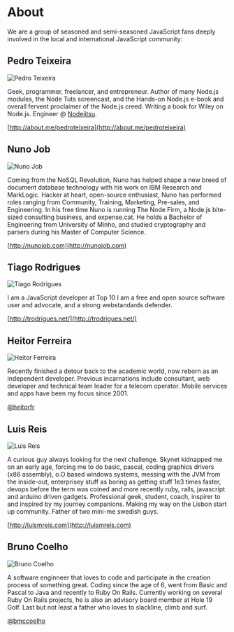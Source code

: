# About

We are a group of seasoned and semi-seasoned JavaScript fans deeply involved in the local and international JavaScript community:


## Pedro Teixeira

![Pedro Teixeira](/img/fronhas/pgte.png)


Geek, programmer, freelancer, and entrepreneur. Author of many Node.js modules, the Node Tuts screencast, and the Hands-on Node.js e-book and overall fervent proclaimer of the Node.js creed. Writing a book for Wiley on Node.js. Engineer @ [Nodejitsu](http://nodejitsu.com).

[http://about.me/pedroteixeira](http://about.me/pedroteixeira)


## Nuno Job

![Nuno Job](/img/fronhas/dscape.png)

Coming from the NoSQL Revolution, Nuno has helped shape a new breed of document database technology with his work on IBM Research and MarkLogic. Hacker at heart, open-source enthusiast, Nuno has performed roles ranging from Community, Training, Marketing, Pre-sales, and Engineering. In his free time Nuno is running The Node Firm, a Node.js bite-sized consulting business, and expense.cat. He holds a Bachelor of Engineering from University of Minho, and studied cryptography and parsers during his Master of Computer Science.

[http://nunojob.com](http://nunojob.com)


## Tiago Rodrigues

![Tiago Rodrigues](/img/fronhas/trodrigues.jpeg)

I am a JavaScript developer at Top 10 I am a free and open source software user and advocate, and a strong webstandards defender.

[http://trodrigues.net/](http://trodrigues.net/)

## Heitor Ferreira

![Heitor Ferreira](/img/fronhas/heitor.jpg)

Recently finished a detour back to the academic world, now reborn as an independent developer. Previous incarnations include consultant, web developer and technical team leader for a telecom operator. Mobile services and apps have been my focus since 2001. 

[@heitorfr](https://twitter.com/heitorfr)

## Luis Reis

![Luis Reis](/img/fronhas/luismreis.jpeg)

A curious guy always looking for the next challenge. Skynet kidnapped me on an early age, forcing me to do basic, pascal, coding graphics drivers (x86 assembly), o.O based windows systems, messing with the JVM from the inside-out, enterprisey stuff as boring as getting stuff 1e3 times faster, devops before the term was coined and more recently ruby, rails, javascript and arduino driven gadgets. Professional geek, student, coach, inspirer to and inspired by my journey companions. Making my way on the Lisbon start up community. Father of two mini-me swedish guys.

[http://luismreis.com](http://luismreis.com)

## Bruno Coelho

![Bruno Coelho](/img/fronhas/bmccoelho.jpg)

A software enginneer that loves to code and participate in the creation process of something great.
Coding since the age of 6, went from Basic and Pascal to Java and recently to Ruby On Rails.
Currently working on several Ruby On Rails projects, he is also an advisory board member at Hole 19 Golf.
Last but not least a father who loves to slackline, climb and surf.

[@bmccoelho](https://twitter.com/bmccoelho)